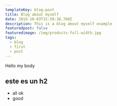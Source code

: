```yaml
---
templateKey: blog-post
title: Blog about myself
date: 2019-10-03T15:59:38.760Z
description: This is a blog about myself example
featuredpost: false
featuredimage: /img/products-full-width.jpg
tags:
  - blog
  - first
  - post
---
```

Hello my body

## este es un h2
- all ok
- good
